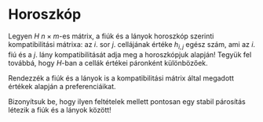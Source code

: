 # Horoszkóp

Legyen $H$ $n \times m$-es mátrix, a fiúk és a lányok horoszkóp szerinti kompatibilitási mátrixa: az $i$.
sor $j$. cellájának értéke $h_{i,j}$ egész szám, ami az $i$. fiú és a $j$. lány kompatibilitását
adja meg a horoszkópjuk alapján! Tegyük fel továbbá, hogy $H$-ban a cellák értékei páronként
különbözőek.

Rendezzék a fiúk és a lányok is a kompatibilitási mátrix által megadott értékek alapján a preferenciáikat.

Bizonyítsuk be, hogy ilyen feltételek mellett pontosan egy stabil párosítás létezik a fiúk és a lányok között!
